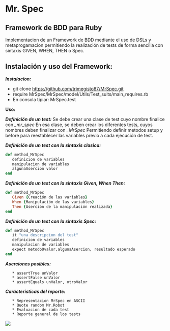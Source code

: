 Mr. Spec
========

## Framework de BDD para Ruby

Implementacion de un Framework de BDD mediante el uso de DSLs y metaprogamacion permitiendo la realización de tests de forma sencilla con sintaxis GIVEN, WHEN, THEN o Spec.


## Instalación y uso del Framework:

   ***Instalacion:*** 
   
   - git clone https://github.com/trimegisto87/MrSpec.git
   - require  MrSpec/MrSpec/model/Utils/Test_suits/main_requires.rb
   - En consola tipiar: MrSpec.test

**Uso:**
   
   ***Definición de un test:*** Se debe crear una clase de test cuyo nombre finalice con *_mr_spec*
                                 En esa clase, se deben crear los diferentes tests, cuyos nombres deben finalizar con *_MrSpec*
                                Permitiendo definir metodos setup y before para reestablecer las variables previo a cada ejecución de test.
                                 
   ***Definición de un test con la sintaxis clasica:***
    
```Ruby
def method_MrSpec
   definicion de variables
   manipulacion de variables
   algunaAsercion valor
end
```                                 

   ***Definición de un test con la sintaxis Given, When Then:***
    
```Ruby
def method_MrSpec
   Given {Creación de las variables}
   When {Manipulación de las variables}
   Then {Aserción de la manipulación realizada}
end
```

   ***Definición de un test con la sintaxis Spec:***
    
```Ruby
def method_MrSpec
   it "una descripcion del test"
   definicion de variables
   manipulacion de variables
   expect metodoOvalor,algunaAsercion, resultado esperado
end
```   

   ***Aserciones posibles:***
``` 
   * assertTrue unValor
   * assertFalse unValor
   * assertEquals unValor, otroValor
``` 

   ***Caracteristicas del reporte:*** 
``` 
   * Representacion MrSpec en ASCII
   * Quote random Mr.Robot
   * Evaluacion de cada test
   * Reporte general de los tests
```  

![](https://github.com/trimegisto87/MrSpec/raw/master/docs/MrSpecreadme2.png)
